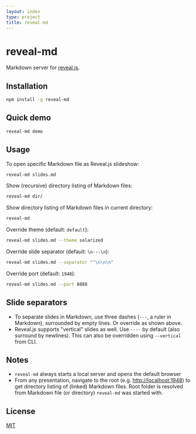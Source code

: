 ```yaml
---
layout: index
type: project
title: reveal-md
---
```


# reveal-md

Markdown server for [reveal.js](http://lab.hakim.se/reveal-js/#/).

## Installation

``` bash
npm install -g reveal-md
```

## Quick demo

``` bash
reveal-md demo
```

## Usage

To open specific Markdown file as Reveal.js slideshow:

``` bash
reveal-md slides.md
```

Show (recursive) directory listing of Markdown files:

``` bash
reveal-md dir/
```

Show directory listing of Markdown files in current directory:

``` bash
reveal-md
```

Override theme (default: `default`):

``` bash
reveal-md slides.md --theme solarized
```

Override slide separator (default: `\n---\n`):

``` bash
reveal-md slides.md --separator "^\n\n\n"
```

Override port (default: `1948`):

``` bash
reveal-md slides.md --port 8888
```

## Slide separators

* To separate slides in Markdown, use three dashes (`---`, a ruler in Markdown), surrounded by empty lines. Or override as shown above.
* Reveal.js supports "vertical" slides as well. Use `----` by default (also surround by newlines). This can also be overridden using `--vertical` from CLI.

## Notes

* `reveal-md` always starts a local server and opens the default browser
* From any presentation, navigate to the root (e.g. [http://localhost:1948](http://localhost:1948)) to get directory listing of (linked) Markdown files. Root folder is resolved from Markdown file (or directory) `reveal-md` was started with.

## License

[MIT](http://webpro.mit-license.org)
